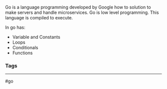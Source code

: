 Go is a language programming developed by Google how to solution to make servers and handle microservices. 
Go is low level programming. This language is compiled to execute. 

In go has:

* Variable and Constants
* Loops
* Conditionals
* Functions

### Tags
----------
#go 